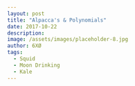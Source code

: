 ```yaml
---
layout: post
title: "Alpacca's & Polynomials"
date: 2017-10-22
description: 
image: /assets/images/placeholder-8.jpg
author: 6XØ
tags: 
  - Squid
  - Moon Drinking
  - Kale
---
```


